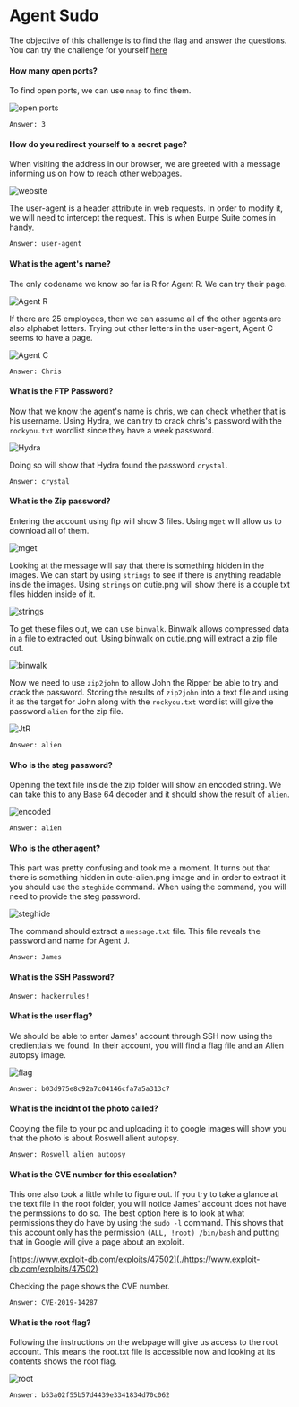 # Agent Sudo

The objective of this challenge is to find the flag and answer the questions. You can try the challenge for yourself [here](https://tryhackme.com/room/agentsudoctf)

#### How many open ports?

To find open ports, we can use ``nmap`` to find them.

![open ports](./images/open%20ports.png)

    Answer: 3

#### How do you redirect yourself to a secret page?

When visiting the address in our browser, we are greeted with a message informing us on how to reach other webpages.

![website](./images/website.png)

The user-agent is a header attribute in web requests. In order to modify it, we will need to intercept the request. This is when Burpe Suite comes in handy.

    Answer: user-agent

#### What is the agent's name?

The only codename we know so far is R for Agent R. We can try their page.

![Agent R](./images/agent_r.png)

If there are 25 employees, then we can assume all of the other agents are also alphabet letters. Trying out other letters in the user-agent, Agent C seems to have a page.

![Agent C](./images/agent_c.png)

    Answer: Chris

#### What is the FTP Password?

Now that we know the agent's name is chris, we can check whether that is his username. Using Hydra, we can try to crack chris's password with the ``rockyou.txt`` wordlist since they have a week password.

![Hydra](./images/hydra.png)

Doing so will show that Hydra found the password ``crystal``.

    Answer: crystal

#### What is the Zip password?

Entering the account using ftp will show 3 files. Using ``mget`` will allow us to download all of them.

![mget](./images/ftp.png)

Looking at the message will say that there is something hidden in the images. We can start by using ``strings`` to see if there is anything readable inside the images. Using ``strings`` on cutie.png will show there is a couple txt files hidden inside of it.

![strings](./images/strings.png)

To get these files out, we can use ``binwalk``. Binwalk allows compressed data in a file to extracted out. Using binwalk on cutie.png will extract a zip file out.

![binwalk](./images/binwalk.png)

Now we need to use ``zip2john`` to allow John the Ripper be able to try and crack the password. Storing the results of ``zip2john`` into a text file and using it as the target for John along with the `rockyou.txt` wordlist will give the password ``alien`` for the zip file.

![JtR](./images/jtr.png)

    Answer: alien

#### Who is the steg password?

Opening the text file inside the zip folder will show an encoded string. We can take this to any Base 64 decoder and it should show the result of ``alien``.

![encoded](./images/encoded.png)

    Answer: alien

#### Who is the other agent?

This part was pretty confusing and took me a moment. It turns out that there is something hidden in cute-alien.png image and in order to extract it you should use the ``steghide`` command. When using the command, you will need to provide the steg password.

![steghide](./images/steghide.png)

The command should extract a ``message.txt`` file. This file reveals the password and name for Agent J.

    Answer: James

#### What is the SSH Password?

    Answer: hackerrules!

#### What is the user flag?

We should be able to enter James' account through SSH now using the credientials we found. In their account, you will find a flag file and an Alien autopsy image.

![flag](./images/flag.png)

    Answer: b03d975e8c92a7c04146cfa7a5a313c7

#### What is the incidnt of the photo called?

Copying the file to your pc and uploading it to google images will show you that the photo is about Roswell alient autopsy.

    Answer: Roswell alien autopsy

#### What is the CVE number for this escalation?

This one also took a little while to figure out. If you try to take a glance at the text file in the root folder, you will notice James' account does not have the permssions to do so. The best option here is to look at what permissions they do have by using the ``sudo -l`` command. This shows that this account only has the permission ``(ALL, !root) /bin/bash`` and putting that in Google will give a page about an exploit.

[https://www.exploit-db.com/exploits/47502](./https://www.exploit-db.com/exploits/47502)

Checking the page shows the CVE number.

    Answer: CVE-2019-14287

#### What is the root flag?

Following the instructions on the webpage will give us access to the root account. This means the root.txt file is accessible now and looking at its contents shows the root flag.

![root](./images/root.png)

    Answer: b53a02f55b57d4439e3341834d70c062